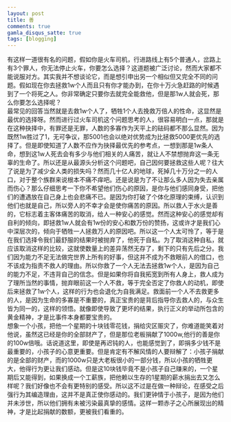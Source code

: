 ```yaml
---
layout: post
title: 善
comments: true
gamla_disqus_satte: true
tags: [blogging]
---
```

有这样一道很有名的问题，假如你是火车司机，行进路线上有5个普通人，岔路上有3个罪人，你无法停止火车，你要怎么选择？这道题被广泛讨论，然而大家都不能说服对方。其实我并不想谈论它，而是想引申出另一个相似但又完全不同的问题。假如现在你去拯救1w个人而且只有你才能办到，在你十万火急赶路的时候遇到了一个将死之人。你非常确定只要你去就完全能救他，但是那1w人就会死，那么你要怎么选择呢？<br>
最常见的回答当然就是去救1w个人了，牺牲1个人去挽救万倍人的性命，这显然是最优的选择呀。然而进行过火车司机这个问题思考的人，很容易明白一点，那就是在这种抉择中，有罪还是无罪，人数的多寡作为天平上的砝码都不那么显然。因为既然1w胜过了1，无可争议，那5001也会以绝对优势成为比拯救5000更优先的选择了。但是即使知道了人数不应作为抉择最优先的参考点，一想到那是1w条人命，想到这1w人死去会有多少与他们相关的人痛苦，就让人不禁想抛弃这一条无辜的生命了。所以还是从最源头分析这个问题吧，自己因何要拯救这些人呢？往大了说是为了减少全人类的损失吗？然而几十亿人的地球，死掉几十万分之一的人口，对于整个族群来说根本不痛不痒吧。还是说是为了不让那么多人因为失去亲属而伤心？那么仔细思考一下你不希望他们伤心的原因，是你与他们感同身受，把他们的遭遇放在自己身上也会悲痛不已。是因为你打破了个体化原理的束缚，认识到他们也就是自己，所以旁人的不幸才会是使你痛苦的原因。所以救人于水火是善的，它标志着主客体痛苦的取消，给人一种安心的感觉。然而这种安心的感觉却有自利的倾向，即拯救1w人就会有1w份的安心和数万份的赞扬，这或许才是我们心中深层次的，倾向于牺牲一人拯救万人的原因吧。所以这一个人太可怜了，等于是在我们选择令我们最舒服的结果时被抛弃了，他死于自私。为了取消这种自私，就应该取消这样的比较，这就使数量上的差异荡然无存了，剩下的只有先后之分。我们因为能力不足无法做完世界上所有的好事，但这并不成为不救眼前人的借口，也不该成为指责不救人的理由。所以你救了一个人无法去拯救1w个人，是因为自己的能力不足，不违背自己的信念。但是如果你将自我拓宽到所有人身上，救人成为了理所当然的事情，抛弃眼前这一个人不救，等于完全否定了你救人的动机，即使后来拯救了1w个人，这样的行为也会退化为自我满足。救面前一个人不去救更多的人，是因为生命的多寡是不重要的，真正宝贵的是背后指导你去救人的，与众生皆为同一的，这样的领悟。就像即使导致了更坏的结果，执行正义的举动所包含的黄金精神，才是比事件本身都要宝贵的。<br>
想象一个小孩，把他一个星期的十块钱零花钱，捐给灾区赈灾了，你难道能笑着对他说，虽然这已经是你的全部财产了，但是那位老板捐献了1000w,他行的善是你的100w倍哦。话说道这里，即使是再迟钝的人，也能感觉到了，即捐多少钱不是最重要的，小孩子的心意更重要。但是肯定有不解风情的人要辩解了：小孩子捐献的是全部的财产，而的1000w只是大老板很小的一部分钱，所以小孩的牺牲更大，他得行为更让我们感动。但是这10块钱毕竟不是小孩子自己赚来的，一个星期后又能得到，如果换成一个工薪族，把他赖以生存的1星期的薪水捐出去又怎么样呢？我们好像也不会有更特别的感受。所以这不过是在做一种辩论，在感受之后强行为其编造理由，这并不是真正使你感动的。我们更钟情于小孩子，是因为他们并未涉世，所以他们拥有未被污染最真挚的感情。这样一颗赤子之心所展现出的精神，才是比起捐献的数额，更被我们看重的。
